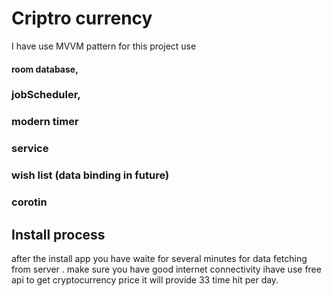 # Criptro currency

I have use MVVM pattern for this  project 
use 
 #### room database, 
 ### jobScheduler, 
 ### modern timer
 ### service
 ### wish list (data binding in future)
 ### corotin
## Install process
after the install app you have waite for several minutes for 
data fetching from server . make sure you have good internet
connectivity ihave use free api to get cryptocurrency price
it will provide 33 time hit per day.
